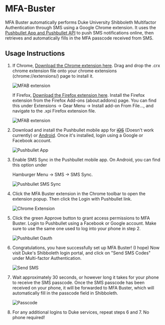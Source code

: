 # MFA-Buster
MFA Buster automatically performs Duke University Shibboleth Multifactor Authentication through SMS using a Google Chrome extension. It uses the [Pushbullet App and Pushbullet API](https://www.pushbullet.com/) to push SMS notifications online, then retrieves and automatically fills in the MFA passcode received from SMS.

## Usage Instructions

1. If Chrome, [Download the Chrome extension here](MFAB1.1_Chrome.crx). Drag and drop the .crx chrome extension file onto your chrome extensions (chrome://extensions/) page to install it. 

    ![MFAB extension](/Screenshots/1.png)
    
   If Firefox, [Download the Firefox extension here](MFAB1.1_Firefox.xpi). Install the Firefox extension from the Firefox Add-ons (about:addons) page. You can find this under Extensions -> Gear Menu -> Install add-on From File..., and navigate to the .xpi Firefox extension file.
   
    ![MFAB extension](/Screenshots/1.5.png)

2. Download and install the Pushbullet mobile app for ~~[iOS](https://itunes.apple.com/us/app/pushbullet/id810352052)~~ (Doesn't work currently) or [Android](https://play.google.com/store/apps/details?id=com.pushbullet.android). Once it's installed, login using a Google or Facebook account. 

    ![Pushbullet App](/Screenshots/2.png)

3. Enable SMS Sync in the Pushbullet mobile app. On Android, you can find this option under 

    Hamburger Menu -> SMS -> SMS Sync. 

    ![Pushbullet SMS Sync](/Screenshots/3.png)

4. Click the MFA Buster extension in the Chrome toolbar to open the extension popup. Then click the Login with Pushbullet link. 

    ![Chrome Extension](/Screenshots/4.png)

5. Click the green Approve button to grant access permissions to MFA Buster. Login to Pushbullet using a Facebook or Google account. Make sure to use the same one used to log into your phone in step 2. 

    ![Pushbullet Oauth](/Screenshots/5.png)

6. Congratulations, you have successfully set up MFA Buster! (I hope) Now visit Duke's Shibboleth login portal, and click on "Send SMS Codes" under Multi-factor Authentication. 

    ![Send SMS](/Screenshots/6.png)

7. Wait approximately 30 seconds, or however long it takes for your phone to receive the SMS passcode. Once the SMS passcode has been received on your phone, it will be forwarded to MFA Buster, which will automatically fill in the passcode field in Shibboleth. 

    ![Passcode](/Screenshots/7.png)

8. For any additional logins to Duke services, repeat steps 6 and 7. No phone required!
